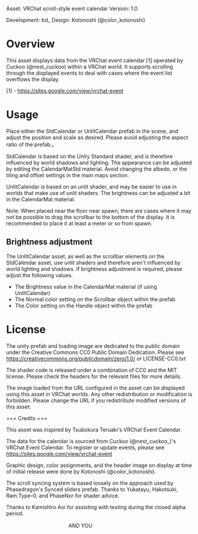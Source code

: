 Asset: VRChat scroll-style event calendar
Version: 1.0

Development: bd_
Design: Kotonoshi (@color_kotonoshi)

# Overview

This asset displays data from the VRChat event calendar [1] operated by Cuckoo (@nest_cuckoo) within a VRChat world.
It supports scrolling through the displayed events to deal with cases where the event list overflows the display.

[1] - https://sites.google.com/view/vrchat-event

# Usage

Place either the StdCalendar or UnlitCalendar prefab in the scene, and adjust the position and
scale as desired. Please avoid adjusting the aspect ratio of the prefab.。

StdCalendar is based on the Unity Standard shader, and is therefore influenced by world shadows and lighting.
The appearance can be adjusted by editing the CalendarMatStd material.
Avoid changing the albedo, or the tiling and offset settings in the main maps section.

UnlitCalendar is based on an unlit shader, and may be easier to use in worlds that make use of unlit shaders.
The brightness can be adjusted a bit in the CalendarMat material.

Note: When placed near the floor near spawn, there are cases where it may not be possible to drag the
      scrollbar to the bottom of the display. It is recommended to place it at least a meter or so from
      spawn.

## Brightness adjustment

The UnlitCalendar asset, as well as the scrollbar elements on the StdCalendar asset, use unlit shaders
and therefore aren't influenced by world lighting and shadows. If brightness adjustment is required, please
adjust the following values.

* The Brightness value in the CalendarMat material (if using UnlitCalendar)
* The Normal color setting on the Scrollbar object within the prefab
* The Color setting on the Handle object within the prefab

# License

The unity prefab and loading image are dedicated to the public domain under the Creative Commons CC0 Public Domain Dedication.
Please see https://creativecommons.org/publicdomain/zero/1.0/ or LICENSE-CC0.txt

The shader code is released under a combination of CC0 and the MIT license. Please check the headers for the relevant files for
more details.

The image loaded from the URL configured in the asset can be displayed using this asset
in VRChat worlds. Any other redistribution or modification is forbidden.
Please change the URL if you redistribute modified versions of this asset.

=== Credits ===

This asset was inspired by Tsubokura Teruaki's VRChat Event Calendar.

The data for the calendar is sourced from Cuckoo (@nest_cuckoo_)'s VRChat Event Calendar.
To register or update events, please see https://sites.google.com/view/vrchat-event

Graphic design, color assignments, and the header image on display at time of initial release were done by Kotonoshi (@color_kotonoshi).

The scroll syncing system is based loosely on the approach used by Phasedragon's Synced sliders prefab.
Thanks to Yukatayu, Hakotsuki, Ram.Type-0, and PhaxeNor for shader advice.

Thanks to Kamishiro Aoi for assisting with testing during the closed alpha period.

　　　　　　　　　　　　AND YOU　　　　　